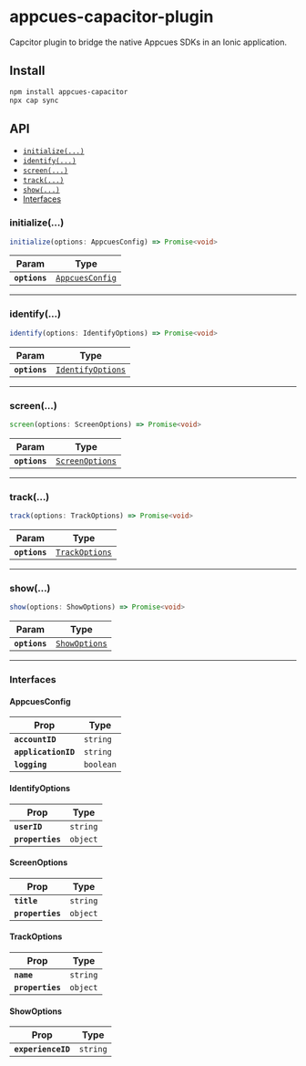 # appcues-capacitor-plugin

Capcitor plugin to bridge the native Appcues SDKs in an Ionic application.

## Install

```bash
npm install appcues-capacitor
npx cap sync
```

## API

<docgen-index>

* [`initialize(...)`](#initialize)
* [`identify(...)`](#identify)
* [`screen(...)`](#screen)
* [`track(...)`](#track)
* [`show(...)`](#show)
* [Interfaces](#interfaces)

</docgen-index>

<docgen-api>
<!--Update the source file JSDoc comments and rerun docgen to update the docs below-->

### initialize(...)

```typescript
initialize(options: AppcuesConfig) => Promise<void>
```

| Param         | Type                                                    |
| ------------- | ------------------------------------------------------- |
| **`options`** | <code><a href="#appcuesconfig">AppcuesConfig</a></code> |

--------------------


### identify(...)

```typescript
identify(options: IdentifyOptions) => Promise<void>
```

| Param         | Type                                                        |
| ------------- | ----------------------------------------------------------- |
| **`options`** | <code><a href="#identifyoptions">IdentifyOptions</a></code> |

--------------------


### screen(...)

```typescript
screen(options: ScreenOptions) => Promise<void>
```

| Param         | Type                                                    |
| ------------- | ------------------------------------------------------- |
| **`options`** | <code><a href="#screenoptions">ScreenOptions</a></code> |

--------------------


### track(...)

```typescript
track(options: TrackOptions) => Promise<void>
```

| Param         | Type                                                  |
| ------------- | ----------------------------------------------------- |
| **`options`** | <code><a href="#trackoptions">TrackOptions</a></code> |

--------------------


### show(...)

```typescript
show(options: ShowOptions) => Promise<void>
```

| Param         | Type                                                |
| ------------- | --------------------------------------------------- |
| **`options`** | <code><a href="#showoptions">ShowOptions</a></code> |

--------------------


### Interfaces


#### AppcuesConfig

| Prop                | Type                 |
| ------------------- | -------------------- |
| **`accountID`**     | <code>string</code>  |
| **`applicationID`** | <code>string</code>  |
| **`logging`**       | <code>boolean</code> |


#### IdentifyOptions

| Prop             | Type                |
| ---------------- | ------------------- |
| **`userID`**     | <code>string</code> |
| **`properties`** | <code>object</code> |


#### ScreenOptions

| Prop             | Type                |
| ---------------- | ------------------- |
| **`title`**      | <code>string</code> |
| **`properties`** | <code>object</code> |


#### TrackOptions

| Prop             | Type                |
| ---------------- | ------------------- |
| **`name`**       | <code>string</code> |
| **`properties`** | <code>object</code> |


#### ShowOptions

| Prop               | Type                |
| ------------------ | ------------------- |
| **`experienceID`** | <code>string</code> |

</docgen-api>
